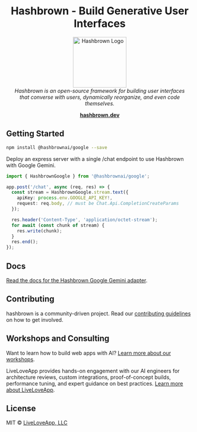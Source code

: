 <h1 align="center">Hashbrown - Build Generative User Interfaces</h1>

<p align="center">
  <img src="https://hashbrown.dev/image/logo/brand-mark.svg" alt="Hashbrown Logo" width="144px" height="136px"/>
  <br>
  <em>Hashbrown is an open-source framework for building user interfaces
    <br />that converse with users, dynamically reorganize, and even code themselves.</em>
  <br>
</p>

<p align="center">
  <a href="https://hashbrown.dev/"><strong>hashbrown.dev</strong></a>
  <br>
</p>

## Getting Started

```sh
npm install @hashbrownai/google --save
```

Deploy an express server with a single /chat endpoint to use Hashbrown with Google Gemini.

```ts
import { HashbrownGoogle } from '@hashbrownai/google';

app.post('/chat', async (req, res) => {
  const stream = HashbrownGoogle.stream.text({
    apiKey: process.env.GOOGLE_API_KEY!,
    request: req.body, // must be Chat.Api.CompletionCreateParams
  });

  res.header('Content-Type', 'application/octet-stream');
  for await (const chunk of stream) {
    res.write(chunk);
  }
  res.end();
});
```

## Docs

[Read the docs for the Hashbrown Google Gemini adapter](https://hashbrown.dev/docs/react/platform/google).

## Contributing

hashbrown is a community-driven project. Read our [contributing guidelines](https://github.com/liveloveapp/hashbrown?tab=contributing-ov-file) on how to get involved.

## Workshops and Consulting

Want to learn how to build web apps with AI? [Learn more about our workshops](https://hashbrown.dev/workshops).

LiveLoveApp provides hands-on engagement with our AI engineers for architecture reviews, custom integrations, proof-of-concept builds, performance tuning, and expert guidance on best practices. [Learn more about LiveLoveApp](https://liveloveapp.com).

## License

MIT © [LiveLoveApp, LLC](https://liveloveapp.com)
